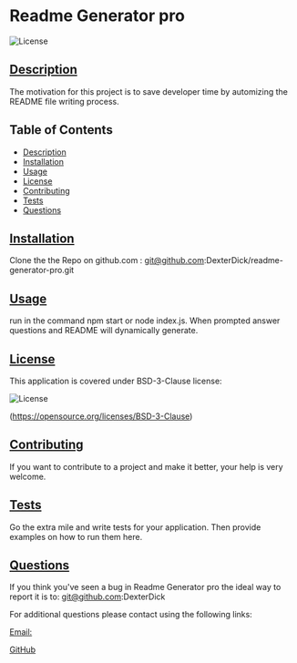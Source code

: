 
  # Readme Generator pro

  ![License](https://img.shields.io/badge/License-BSD%203--Clause-blue.svg)

  ## [Description](Table-of-Contents)

  The motivation for this project is to save developer time by automizing the README file writing process.

  ## Table of Contents

  - [Description](#description)
  - [Installation](#installation)
  - [Usage](#Usage)
  - [License](#License)
  - [Contributing](#contributing)
  - [Tests](#tests)
  - [Questions](#questions)

  ## [Installation](Table-of-Contents)

  Clone the the Repo on github.com : git@github.com:DexterDick/readme-generator-pro.git

  ## [Usage](Table-of-Contents)

  run in the command npm start or node index.js. When prompted answer questions and README will dynamically generate.

  ## [License](Table-of-Contents)
        
This application is covered under BSD-3-Clause license:

![License](https://img.shields.io/badge/License-BSD%203--Clause-blue.svg)

(https://opensource.org/licenses/BSD-3-Clause)


  ## [Contributing](Table-of-Contents)

  If you want to contribute to a project and make it better, your help is very welcome. 

  ## [Tests](Table-of-Contents)

  Go the extra mile and write tests for your application. Then provide examples on how to run them here.

  ## [Questions](Table-of-Contents)

  If you think you've seen a bug in Readme Generator pro the ideal way to report it is to: git@github.com:DexterDick

  For additional questions please contact using the following links:

  [Email:](https://github.com/mailto:dexterdick@hotmail.com)
  
  [GitHub](https://github.com/dexterdick)

